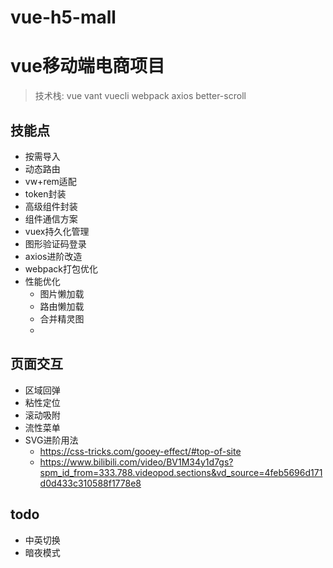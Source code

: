 # vue-h5-mall

# vue移动端电商项目
> 技术栈: vue vant vuecli webpack axios better-scroll

## 技能点
* 按需导入
* 动态路由
* vw+rem适配
* token封装
* 高级组件封装
* 组件通信方案
* vuex持久化管理
* 图形验证码登录
* axios进阶改造
* webpack打包优化
* 性能优化
  * 图片懒加载
  * 路由懒加载
  * 合并精灵图
  * 

## 页面交互
* 区域回弹
* 粘性定位
* 滚动吸附
* 流性菜单
* SVG进阶用法
  * https://css-tricks.com/gooey-effect/#top-of-site
  * https://www.bilibili.com/video/BV1M34y1d7gs?spm_id_from=333.788.videopod.sections&vd_source=4feb5696d171d0d433c310588f1778e8

## todo
* 中英切换
* 暗夜模式